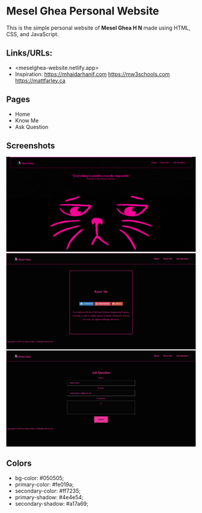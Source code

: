 # Mesel Ghea Personal Website

This is the simple personal website of **Mesel Ghea H N** made using HTML, CSS, and JavaScript.

## Links/URLs:

- <meselghea-website.netlify.app>
- Inspiration: <https://mhaidarhanif.com> <https://mw3schools.com> <https://mattfarley.ca>

## Pages

- Home
- Know Me
- Ask Question

## Screenshots

![Home](photo/homemesel.gif)
![Know Me](photo/knowme.png)
![Ask Question](photo/askme.png)

## Colors

- bg-color: #050505;
- primary-color: #fe019a;
- secondary-color: #ff7235;
- primary-shadow: #4e4e54;
- secondary-shadow: #a17a69;

